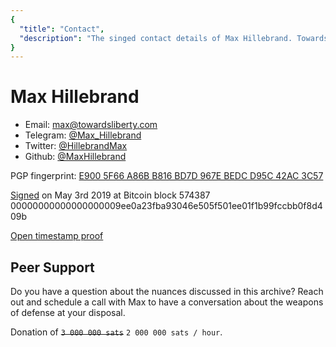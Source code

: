 ```yaml
---
{
  "title": "Contact",
  "description": "The singed contact details of Max Hillebrand. Towards Liberty is an archive of knowledge about Bitcoin, Economics and Natural Law."
}
---
```


# Max Hillebrand

- Email: [max@towardsliberty.com](mailto:max@towardsliberty.com)
- Telegram: [@Max_Hillebrand](https://t.me/Max_Hillebrand)
- Twitter: [@HillebrandMax](https://twitter.com/HillebrandMax)
- Github: [@MaxHillebrand](https://github.com/MaxHillebrand)

PGP fingerprint: [E900 5F66 A86B B816 BD7D 967E BEDC D95C 42AC 3C57](/contact/MaxHillebrandPublicKey.asc)

[Signed](/contact/MaxHillebrandContact.asc) on May 3rd 2019 at Bitcoin block 574387 00000000000000000009ee0a23fba93046e505f501ee01f1b99fccbb0f8d409b

[Open timestamp proof](/contact/MaxHillebrandContactTimestamp.txt)

## Peer Support

Do you have a question about the nuances discussed in this archive? Reach out and schedule a call with Max to have a conversation about the weapons of defense at your disposal.

Donation of ~~`3 000 000 sats`~~ `2 000 000 sats / hour`.
